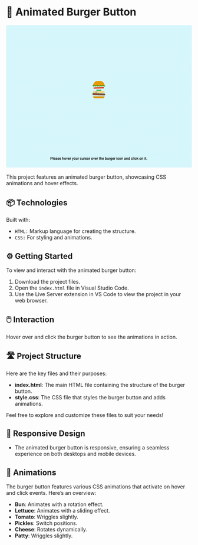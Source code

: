 # 🍔 Animated Burger Button

![Animated Burger](./hamburger.gif)

This project features an animated burger button, showcasing CSS animations and hover effects.

## 📦 Technologies

Built with:

- `HTML:` Markup language for creating the structure.
- `CSS:` For styling and animations.

## ⚙️ Getting Started

To view and interact with the animated burger button:

1. Download the project files.
2. Open the `index.html` file in Visual Studio Code.
3. Use the Live Server extension in VS Code to view the project in your web browser.

## 🖱️ Interaction

Hover over and click the burger button to see the animations in action.

## 🛣️ Project Structure

Here are the key files and their purposes:

- **index.html**: The main HTML file containing the structure of the burger button.
- **style.css**: The CSS file that styles the burger button and adds animations.

Feel free to explore and customize these files to suit your needs!

## 📱 Responsive Design

- The animated burger button is responsive, ensuring a seamless experience on both desktops and mobile devices.

## 🔄 Animations

The burger button features various CSS animations that activate on hover and click events. Here’s an overview:

- **Bun**: Animates with a rotation effect.
- **Lettuce**: Animates with a sliding effect.
- **Tomato**: Wriggles slightly.
- **Pickles**: Switch positions.
- **Cheese**: Rotates dynamically.
- **Patty**: Wriggles slightly.
